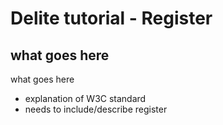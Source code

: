 # Delite tutorial - Register


## what goes here
what goes here

- explanation of W3C standard
- needs to include/describe register
